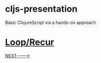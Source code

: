 # cljs-presentation
Basic ClojureScript via a hands-on approach

# [Loop/Recur](https://github.com/wallclockbuilder/cljs-presentation/blob/master/17_loop/17_loop.cljs)

[NEXT---->](https://github.com/wallclockbuilder/cljs-presentation)
